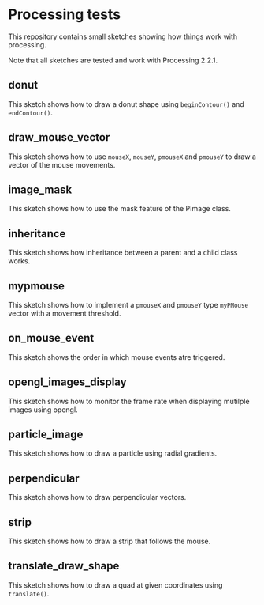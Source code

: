 # Processing tests

This repository contains small sketches showing how things work with processing.

Note that all sketches are tested and work with Processing 2.2.1.

## donut

This sketch shows how to draw a donut shape using `beginContour()` and `endContour()`.

## draw_mouse_vector

This sketch shows how to use `mouseX`, `mouseY`, `pmouseX` and `pmouseY` to draw a vector of the mouse movements.

## image_mask

This sketch shows how to use the mask feature of the PImage class.

## inheritance

This sketch shows how inheritance between a parent and a child class works.

## mypmouse

This sketch shows how to implement a `pmouseX` and `pmouseY` type `myPMouse` vector with a movement threshold.

## on_mouse_event

This sketch shows the order in which mouse events atre triggered.

## opengl_images_display

This sketch shows how to monitor the frame rate when displaying mutilple images using opengl.

## particle_image

This sketch shows how to draw a particle using radial gradients.

## perpendicular

This sketch shows how to draw perpendicular vectors.

## strip

This sketch shows how to draw a strip that follows the mouse.

## translate_draw_shape

This sketch shows how to draw a quad at given coordinates using `translate()`.

